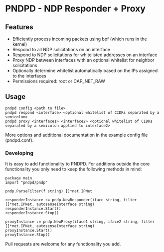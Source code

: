 # PNDPD - NDP Responder + Proxy
## Features
- Efficiently process incoming packets using bpf (which runs in the kernel)
- Respond to all NDP solicitations on an interface
- Respond to NDP solicitations for whitelisted addresses on an interface
- Proxy NDP between interfaces with an optional whitelist for neighbor solicitations
- Optionally determine whitelist automatically based on the IPs assigned to the interfaces 
- Permissions required: root or CAP_NET_RAW

## Usage
```` 
pndpd config <path to file>
pndpd respond <interface> <optional whitelist of CIDRs separated by a semicolon>
pndpd proxy <interface1> <interface2> <optional whitelist of CIDRs separated by a semicolon applied to interface2>
````
More options and additional documentation in the example config file (pndpd.conf).

### Developing
It is easy to add functionality to PNDPD. For additions outside the core functionality you only need to keep the following methods in mind:
```` 
package main
import "pndpd/pndp"

pndp.ParseFilter(f string) []*net.IPNet

responderInstance := pndp.NewResponder(iface string, filter []*net.IPNet, autosenseInterface string)
responderInstance.Start()
responderInstance.Stop()

proxyInstance := pndp.NewProxy(iface1 string, iface2 string, filter []*net.IPNet, autosenseInterface string)
proxyInstance.Start()
proxyInstance.Stop()
````
Pull requests are welcome for any functionality you add.
